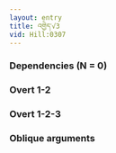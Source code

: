 ```yaml
---
layout: entry
title: འགྱེད་√3
vid: Hill:0307
---
```

### Dependencies (N = 0)


### Overt 1-2


### Overt 1-2-3


### Oblique arguments
